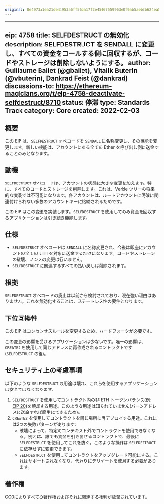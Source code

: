 ```yaml
---
original: 8e4973a1ea21de41953a6ff56ba17f2e45067559963e8f9ab5aeb3b624ea5def
---
```


---
eip: 4758
title: SELFDESTRUCT の無効化
description: SELFDESTRUCT を SENDALL に変更し、すべての資金をコールする側に回収するが、コードやストレージは削除しないようにする。
author: Guillaume Ballet (@gballet), Vitalik Buterin (@vbuterin), Dankrad Feist (@dankrad)
discussions-to: https://ethereum-magicians.org/t/eip-4758-deactivate-selfdestruct/8710
status: 停滞
type: Standards Track
category: Core
created: 2022-02-03
---

## 概要

この EIP は、`SELFDESTRUCT` オペコードを `SENDALL` に名称変更し、その機能を変更します。新しい機能は、アカウントにある全ての Ether を呼び出し側に送金することのみとなります。

## 動機

`SELFDESTRUCT` オペコードは、アカウントの状態に大きな変更を加えます。特に、すべてのコードとストレージを削除します。これは、Verkle ツリーの将来的な実装では不可能になります。各アカウントは、ルートアカウントに明確に関連付けられない多数のアカウントキーに格納されるためです。

この EIP はこの変更を実装します。`SELFDESTRUCT` を使用してのみ資金を回収するアプリケーションは引き続き機能します。

## 仕様

* `SELFDESTRUCT` オペコードは `SENDALL` に名称変更され、今後は即座にアカウントの全ての ETH を対象に送金するだけになります。コードやストレージの破壊、ノンスの変更は行いません。
* `SELFDESTRUCT` に関連するすべての払い戻しは削除されます。

## 根拠

`SELFDESTRUCT` オペコードの廃止は以前から検討されており、現在強い理由はありません。これを無効化することは、ステートレス性の要件となります。

## 下位互換性

この EIP はコンセンサスルールを変更するため、ハードフォークが必要です。

この変更の影響を受けるアプリケーションは少ないです。唯一の影響は、`CREATE2` を使用して同じアドレスに再作成されるコントラクトです(`SELFDESTRUCT` の後)。

## セキュリティ上の考慮事項

以下のような `SELFDESTRUCT` の用途は壊れ、これらを使用するアプリケーションは安全ではなくなります:

1. `SELFDESTRUCT` を使用してコントラクト内の非 ETH トークンバランス(例: [EIP-20](./eip-20.md))を焼却する用途。このような用途は知られていません(バーンアドレスに送金すれば簡単にできるため)。
2. `CREATE2` を使用してコントラクトを同じ場所に再デプロイする用途。これには2つの失敗パターンがあります:
    * 破壊によって、特定のコンテキスト外でコントラクトを使用できなくなる。例えば、誰でも資金を引き出せるコントラクトで、最後に `SELFDESTRUCT` を使用してこれを防ぐ。このような操作は `SELFDESTRUCT` に依存せずに変更できます。
    * `SELFDESTRUCT` を使用してコントラクトをアップグレード可能にする。これはサポートされなくなり、代わりにデリゲートを使用する必要があります。

## 著作権

[CC0](../LICENSE.md)によりすべての著作権およびそれに関連する権利が放棄されています。